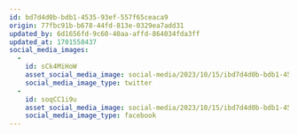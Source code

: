 ```yaml
---
id: bd7d4d0b-bdb1-4535-93ef-557f65ceaca9
origin: 77fbc91b-b678-44fd-813e-0329ea7add31
updated_by: 6d1656fd-9c60-40aa-affd-864034fda3ff
updated_at: 1701558437
social_media_images:
  -
    id: sCk4MiHoW
    asset_social_media_image: social-media/2023/10/15/ibd7d4d0b-bdb1-4535-93ef-557f65ceaca9-twitter.png
    social_media_image_type: twitter
  -
    id: soqCC1i9u
    asset_social_media_image: social-media/2023/10/15/ibd7d4d0b-bdb1-4535-93ef-557f65ceaca9-facebook.png
    social_media_image_type: facebook
---
```

